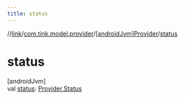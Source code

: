```yaml
---
title: status
---
```

//[link](../../../index.html)/[com.tink.model.provider](../index.html)/[[androidJvm]Provider](index.html)/[status](status.html)



# status



[androidJvm]\
val [status](status.html): [Provider.Status](-status/index.html)




